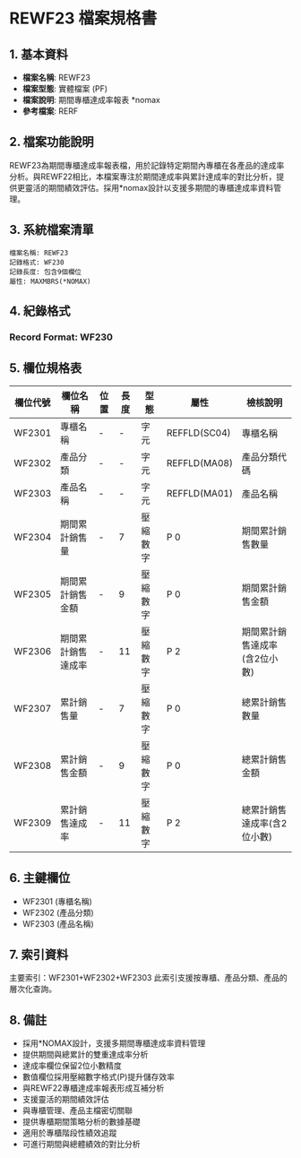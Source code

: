 # REWF23 檔案規格書

## 1. 基本資料
- **檔案名稱**: REWF23
- **檔案型態**: 實體檔案 (PF)
- **檔案說明**: 期間專櫃達成率報表 *nomax
- **參考檔案**: RERF

## 2. 檔案功能說明
REWF23為期間專櫃達成率報表檔，用於記錄特定期間內專櫃在各產品的達成率分析。與REWF22相比，本檔案專注於期間達成率與累計達成率的對比分析，提供更靈活的期間績效評估。採用*nomax設計以支援多期間的專櫃達成率資料管理。

## 3. 系統檔案清單
```
檔案名稱: REWF23
記錄格式: WF230
記錄長度: 包含9個欄位
屬性: MAXMBRS(*NOMAX)
```

## 4. 紀錄格式
### Record Format: WF230

## 5. 欄位規格表

| 欄位代號 | 欄位名稱 | 位置 | 長度 | 型態 | 屬性 | 檢核說明 |
|---------|----------|------|------|------|------|----------|
| WF2301 | 專櫃名稱 | - | - | 字元 | REFFLD(SC04) | 專櫃名稱 |
| WF2302 | 產品分類 | - | - | 字元 | REFFLD(MA08) | 產品分類代碼 |
| WF2303 | 產品名稱 | - | - | 字元 | REFFLD(MA01) | 產品名稱 |
| WF2304 | 期間累計銷售量 | - | 7 | 壓縮數字 | P 0 | 期間累計銷售數量 |
| WF2305 | 期間累計銷售金額 | - | 9 | 壓縮數字 | P 0 | 期間累計銷售金額 |
| WF2306 | 期間累計銷售達成率 | - | 11 | 壓縮數字 | P 2 | 期間累計銷售達成率(含2位小數) |
| WF2307 | 累計銷售量 | - | 7 | 壓縮數字 | P 0 | 總累計銷售數量 |
| WF2308 | 累計銷售金額 | - | 9 | 壓縮數字 | P 0 | 總累計銷售金額 |
| WF2309 | 累計銷售達成率 | - | 11 | 壓縮數字 | P 2 | 總累計銷售達成率(含2位小數) |

## 6. 主鍵欄位
- WF2301 (專櫃名稱)
- WF2302 (產品分類)
- WF2303 (產品名稱)

## 7. 索引資料
主要索引：WF2301+WF2302+WF2303
此索引支援按專櫃、產品分類、產品的層次化查詢。

## 8. 備註
- 採用*NOMAX設計，支援多期間專櫃達成率資料管理
- 提供期間與總累計的雙重達成率分析
- 達成率欄位保留2位小數精度
- 數值欄位採用壓縮數字格式(P)提升儲存效率
- 與REWF22專櫃達成率報表形成互補分析
- 支援靈活的期間績效評估
- 與專櫃管理、產品主檔密切關聯
- 提供專櫃期間策略分析的數據基礎
- 適用於專櫃階段性績效追蹤
- 可進行期間與總體績效的對比分析 